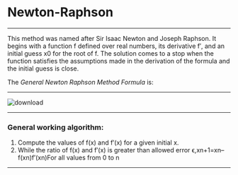 # Newton-Raphson
---
This method was named after Sir Isaac Newton and Joseph Raphson. 
It begins with a function f defined over real numbers, its derivative f′, and an initial guess x0 for the root of f. The solution comes to a stop when the function satisfies the assumptions made in the derivation of the formula and the initial guess is close.

The *General Newton Raphson Method Formula* is:

---
![download](https://user-images.githubusercontent.com/96608251/187615403-b68a2e05-9063-4e1f-9f5d-70717692cceb.png)

---

### General working algorithm:

1. Compute the values of f(x) and f′(x) for a given initial x.
2. While the ratio of f(x) and f′(x) is greater than allowed error ϵ,xn+1=xn–f(xn)f′(xn)For all values from 0 to n

---
